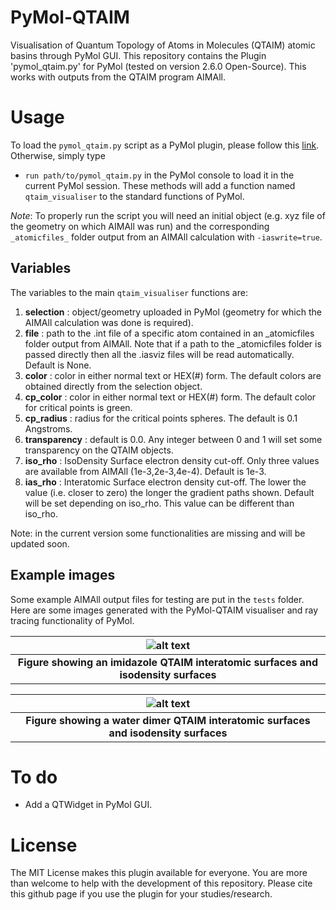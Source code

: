 # PyMol-QTAIM

Visualisation of Quantum Topology of Atoms in Molecules (QTAIM) atomic basins through PyMol GUI.
This repository contains the Plugin 'pymol_qtaim.py' for PyMol (tested on version 2.6.0 Open-Source).
This works with outputs from the QTAIM program AIMAll.

# Usage

To load the `pymol_qtaim.py` script as a PyMol plugin, please follow this [link](https://pymolwiki.org/index.php/Plugins).
Otherwise, simply type

- `run path/to/pymol_qtaim.py`
  in the PyMol console to load it in the current PyMol session.
  These methods will add a function named `qtaim_visualiser` to the standard functions of PyMol.

_Note_: To properly run the script you will need an initial object (e.g. xyz file of the geometry on which AIMAll was run) and the corresponding `_atomicfiles_` folder output from an AIMAll calculation with `-iaswrite=true`.

## Variables

The variables to the main `qtaim_visualiser` functions are:

1. **selection** : object/geometry uploaded in PyMol (geometry for which the AIMAll calculation was done is required).
2. **file** : path to the .int file of a specific atom contained in an \_atomicfiles folder output from AIMAll. Note that if a path to the \_atomicfiles folder is passed directly then all the .iasviz files will be read automatically. Default is None.
3. **color** : color in either normal text or HEX(#) form. The default colors are obtained directly from the selection object.
4. **cp_color** : color in either normal text or HEX(#) form. The default color for critical points is green.
5. **cp_radius** : radius for the critical points spheres. The default is 0.1 Angstroms.
6. **transparency** : default is 0.0. Any integer between 0 and 1 will set some transparency on the QTAIM objects.
7. **iso_rho** : IsoDensity Surface electron density cut-off. Only three values are available from AIMAll (1e-3,2e-3,4e-4). Default is 1e-3.
8. **ias_rho** : Interatomic Surface electron density cut-off. The lower the value (i.e. closer to zero) the longer the gradient paths shown. Default will be set depending on iso_rho. This value can be different than iso_rho.

Note: in the current version some functionalities are missing and will be updated soon.

## Example images

Some example AIMAll output files for testing are put in the `tests` folder.
Here are some images generated with the PyMol-QTAIM visualiser and ray tracing functionality of PyMol.

| ![alt text](https://github.com/popelier-group/PyMol-QTAIM/blob/main/iasmesh_points_imidazole.png) |
| :-----------------------------------------------------------------------------------------------: |
|       <b>Figure showing an imidazole QTAIM interatomic surfaces and isodensity surfaces</b>       |

| ![alt text](https://github.com/popelier-group/PyMol-QTAIM/blob/main/iasmesh_points_water.png) |
| :-------------------------------------------------------------------------------------------: |
|    <b>Figure showing a water dimer QTAIM interatomic surfaces and isodensity surfaces</b>     |

# To do

- Add a QTWidget in PyMol GUI.

# License

The MIT License makes this plugin available for everyone. You are more than welcome to help with the development of this repository.
Please cite this github page if you use the plugin for your studies/research.
